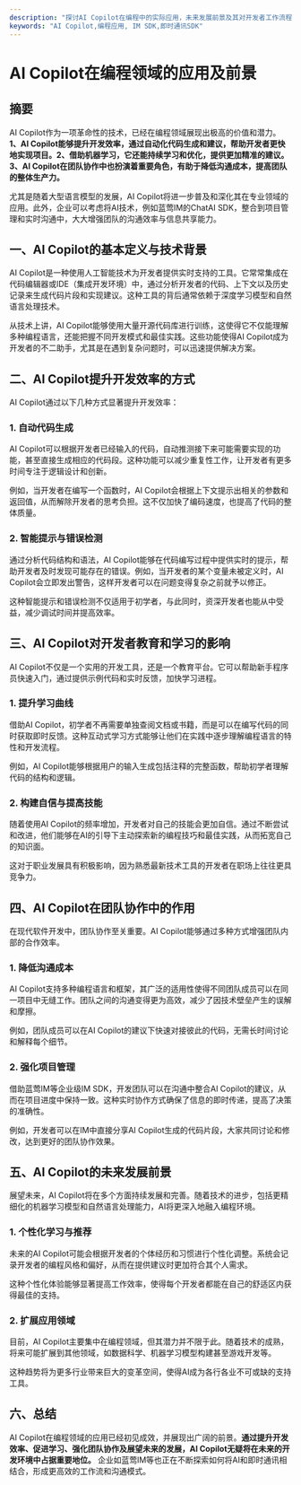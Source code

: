 ```yaml
---
description: "探讨AI Copilot在编程中的实际应用，未来发展前景及其对开发者工作流程的影响。"
keywords: "AI Copilot,编程应用, IM SDK,即时通讯SDK"
---
```

# AI Copilot在编程领域的应用及前景

## 摘要

AI Copilot作为一项革命性的技术，已经在编程领域展现出极高的价值和潜力。**1、AI Copilot能够提升开发效率，通过自动化代码生成和建议，帮助开发者更快地实现项目。2、借助机器学习，它还能持续学习和优化，提供更加精准的建议。3、AI Copilot在团队协作中也扮演着重要角色，有助于降低沟通成本，提高团队的整体生产力。** 

尤其是随着大型语言模型的发展，AI Copilot将进一步普及和深化其在专业领域的应用。此外，企业可以考虑将AI技术，例如蓝莺IM的ChatAI SDK，整合到项目管理和实时沟通中，大大增强团队的沟通效率与信息共享能力。

## 一、AI Copilot的基本定义与技术背景

AI Copilot是一种使用人工智能技术为开发者提供实时支持的工具。它常常集成在代码编辑器或IDE（集成开发环境）中，通过分析开发者的代码、上下文以及历史记录来生成代码片段和实现建议。这种工具的背后通常依赖于深度学习模型和自然语言处理技术。

从技术上讲，AI Copilot能够使用大量开源代码库进行训练，这使得它不仅能理解多种编程语言，还能把握不同开发模式和最佳实践。这些功能使得AI Copilot成为开发者的不二助手，尤其是在遇到复杂问题时，可以迅速提供解决方案。

## 二、AI Copilot提升开发效率的方式

AI Copilot通过以下几种方式显著提升开发效率：

### 1. 自动代码生成

AI Copilot可以根据开发者已经输入的代码，自动推测接下来可能需要实现的功能，甚至直接生成相应的代码段。这种功能可以减少重复性工作，让开发者有更多时间专注于逻辑设计和创新。

例如，当开发者在编写一个函数时，AI Copilot会根据上下文提示出相关的参数和返回值，从而解除开发者的思考负担。这不仅加快了编码速度，也提高了代码的整体质量。

### 2. 智能提示与错误检测

通过分析代码结构和语法，AI Copilot能够在代码编写过程中提供实时的提示，帮助开发者及时发现可能存在的错误。例如，当开发者的某个变量未被定义时，AI Copilot会立即发出警告，这样开发者可以在问题变得复杂之前就予以修正。

这种智能提示和错误检测不仅适用于初学者，与此同时，资深开发者也能从中受益，减少调试时间并提高效率。

## 三、AI Copilot对开发者教育和学习的影响

AI Copilot不仅是一个实用的开发工具，还是一个教育平台。它可以帮助新手程序员快速入门，通过提供示例代码和实时反馈，加快学习进程。

### 1. 提升学习曲线

借助AI Copilot，初学者不再需要单独查阅文档或书籍，而是可以在编写代码的同时获取即时反馈。这种互动式学习方式能够让他们在实践中逐步理解编程语言的特性和开发流程。

例如，AI Copilot能够根据用户的输入生成包括注释的完整函数，帮助初学者理解代码的结构和逻辑。

### 2. 构建自信与提高技能

随着使用AI Copilot的频率增加，开发者对自己的技能会更加自信。通过不断尝试和改进，他们能够在AI的引导下主动探索新的编程技巧和最佳实践，从而拓宽自己的知识面。

这对于职业发展具有积极影响，因为熟悉最新技术工具的开发者在职场上往往更具竞争力。

## 四、AI Copilot在团队协作中的作用

在现代软件开发中，团队协作至关重要。AI Copilot能够通过多种方式增强团队内部的合作效率。

### 1. 降低沟通成本

AI Copilot支持多种编程语言和框架，其广泛的适用性使得不同团队成员可以在同一项目中无缝工作。团队之间的沟通变得更为高效，减少了因技术壁垒产生的误解和摩擦。

例如，团队成员可以在AI Copilot的建议下快速对接彼此的代码，无需长时间讨论和解释每个细节。

### 2. 强化项目管理

借助蓝莺IM等企业级IM SDK，开发团队可以在沟通中整合AI Copilot的建议，从而在项目进度中保持一致。这种实时协作方式确保了信息的即时传递，提高了决策的准确性。

例如，开发者可以在IM中直接分享AI Copilot生成的代码片段，大家共同讨论和修改，达到更好的团队协作效果。

## 五、AI Copilot的未来发展前景

展望未来，AI Copilot将在多个方面持续发展和完善。随着技术的进步，包括更精细化的机器学习模型和自然语言处理能力，AI将更深入地融入编程环境。

### 1. 个性化学习与推荐

未来的AI Copilot可能会根据开发者的个体经历和习惯进行个性化调整。系统会记录开发者的编程风格和偏好，从而在提供建议时更加符合其个人需求。

这种个性化体验能够显著提高工作效率，使得每个开发者都能在自己的舒适区内获得最佳的支持。

### 2. 扩展应用领域

目前，AI Copilot主要集中在编程领域，但其潜力并不限于此。随着技术的成熟，将来可能扩展到其他领域，如数据科学、机器学习模型构建甚至游戏开发等。

这种趋势将为更多行业带来巨大的变革空间，使得AI成为各行各业不可或缺的支持工具。

## 六、总结

AI Copilot在编程领域的应用已经初见成效，并展现出广阔的前景。**通过提升开发效率、促进学习、强化团队协作及展望未来的发展，AI Copilot无疑将在未来的开发环境中占据重要地位。** 企业如蓝莺IM等也正在不断探索如何将AI和即时通讯相结合，形成更高效的工作流和沟通模式。
